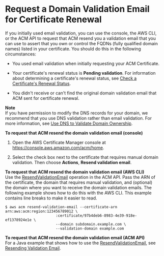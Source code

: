 # Request a Domain Validation Email for Certificate Renewal<a name="request-domain-validation-email-for-renewal"></a>

If you initially used email validation, you can use the console, the AWS CLI, or the ACM API to request that ACM resend you a validation email that you can use to assert that you own or control the FQDNs \(fully qualified domain names\) listed in your certificate\. You should do this in the following circumstances:

+ You used email validation when initially requesting your ACM Certificate\.

+ Your certificate's renewal status is **Pending validation**\. For information about determining a certificate's renewal status, see [Check a Certificate's Renewal Status](check-certificate-renewal-status.md)\.

+ You didn't receive or can't find the original domain validation email that ACM sent for certificate renewal\.

**Note**  
 If you have permission to modify the DNS records for your domain, we recommend that you use DNS validation rather than email validation\. For more information, see [Use DNS to Validate Domain Ownership](gs-acm-validate-dns.md)\. 

**To request that ACM resend the domain validation email \(console\)**

1. Open the AWS Certificate Manager console at [https://console\.aws\.amazon\.com/acm/home](https://console.aws.amazon.com/acm/home)\.

1. Select the check box next to the certificate that requires manual domain validation\. Then choose **Actions**, **Resend validation email**\.

**To request that ACM resend the domain validation email \(AWS CLI\)**  
Use the [ResendValidationEmail](http://docs.aws.amazon.com/acm/latest/APIReference/API_ResendValidationEmail.html) operation in the ACM API\. Pass the ARN of the certificate, the domain that requires manual validation, and \(optional\) the domain where you want to receive the domain validation emails\. The following example shows how to do this with the AWS CLI\. This example contains line breaks to make it easier to read\.

```
$ aws acm resend-validation-email --certificate-arn arn:aws:acm:region:123456789012 \
  	                   :certificate/97b4deb6-8983-4e39-918e-ef1378924e1e \
                       --domain subdomain.example.com \
                       --validation-domain example.com
```

**To request that ACM resend the domain validation email \(ACM API\)**  
For a Java example that shows how to use the [ResendValidationEmail](http://docs.aws.amazon.com/acm/latest/APIReference/API_ResendValidationEmail.html), see [Resending Validation Email](sdk-validate.md)\. 